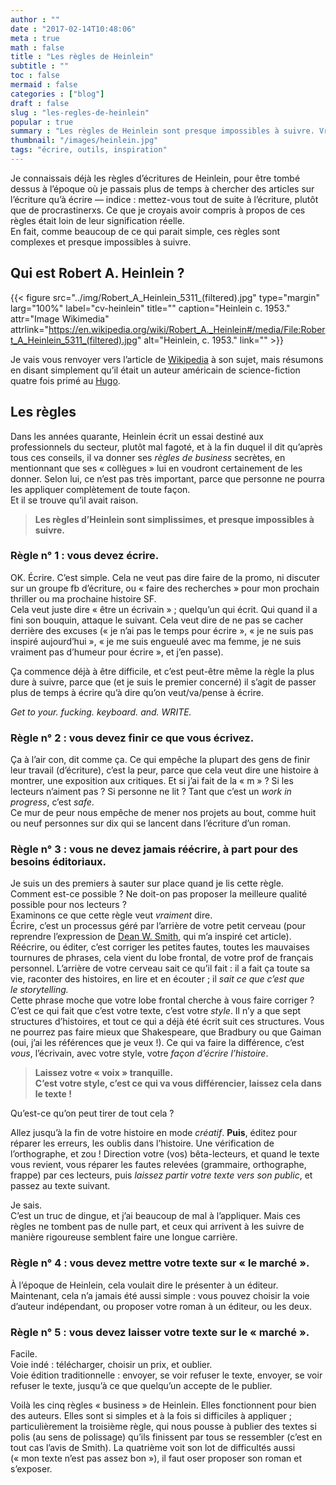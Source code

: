 ```yaml
---
author : ""
date : "2017-02-14T10:48:06"
meta : true
math : false
title : "Les règles de Heinlein"
subtitle : ""
toc : false
mermaid : false
categories : ["blog"]
draft : false
slug : "les-regles-de-heinlein"
popular : true
summary : "Les règles de Heinlein sont presque impossibles à suivre. Vraiment ?"
thumbnail: "/images/heinlein.jpg"
tags: "écrire, outils, inspiration"
---
```



Je connaissais déjà les règles d’écritures de Heinlein, pour être tombé dessus à l’époque où je passais plus de temps à chercher des articles sur l’écriture qu’à écrire — indice : mettez-vous tout de suite à l’écriture, plutôt que de procrastinerxs. Ce que je croyais avoir compris à propos de ces règles était loin de leur signification réelle.  
En fait, comme beaucoup de ce qui parait simple, ces règles sont complexes et presque impossibles à suivre.  

## Qui est Robert A. Heinlein ?
{{< figure
  src="../img/Robert_A_Heinlein_5311_(filtered).jpg"
  type="margin"
  larg="100%"
  label="cv-heinlein"
  title=""
  caption="Heinlein c. 1953."
  attr="Image Wikimedia"
  attrlink="https://en.wikipedia.org/wiki/Robert_A._Heinlein#/media/File:Robert_A_Heinlein_5311_(filtered).jpg"
  alt="Heinlein, c. 1953."
  link="" >}}
 
Je vais vous renvoyer vers l’article de [Wikipedia][1] à son sujet, mais résumons en disant simplement qu’il était un auteur américain de science-fiction quatre fois primé au [Hugo][2].  

## Les règles
Dans les années quarante, Heinlein écrit un essai destiné aux professionnels du secteur, plutôt mal fagoté, et à la fin duquel il dit qu’après tous ces conseils, il va donner ses *règles de business* secrètes, en mentionnant que ses « collègues » lui en voudront certainement de les donner. Selon lui, ce n’est pas très important, parce que personne ne pourra les appliquer complètement de toute façon.  
Et il se trouve qu’il avait raison.  

> **Les règles d’Heinlein sont simplissimes, et presque impossibles à suivre.**  

### Règle n° 1 : vous devez écrire.
OK. Écrire. C’est simple. Cela ne veut pas dire faire de la promo, ni discuter sur un groupe fb d’écriture, ou « faire des recherches » pour mon prochain thriller ou ma prochaine histoire SF.  
Cela veut juste dire « être un écrivain » ; quelqu’un qui écrit. Qui quand il a fini son bouquin, attaque le suivant. Cela veut dire de ne pas se cacher derrière des excuses (« je n’ai pas le temps pour écrire », « je ne suis pas inspiré aujourd’hui », « je me suis engueulé avec ma femme, je ne suis vraiment pas d’humeur pour écrire », et j’en passe).  

Ça commence déjà à être difficile, et c’est peut-être même la règle la plus dure à suivre, parce que (et je suis le premier concerné) il s’agit de passer plus de temps à écrire qu’à dire qu’on veut/va/pense à écrire.  

*Get to your. fucking. keyboard. and. WRITE.*  
### Règle n° 2 : vous devez finir ce que vous écrivez.
Ça à l’air con, dit comme ça. Ce qui empêche la plupart des gens de finir leur travail (d’écriture), c’est la peur, parce que cela veut dire une histoire à montrer, une exposition aux critiques. Et si j’ai fait de la « m » ? Si les lecteurs n’aiment pas ? Si personne ne lit ? Tant que c’est un *work in progress*, c’est *safe*.  
Ce mur de peur nous empêche de mener nos projets au bout, comme huit ou neuf personnes sur dix qui se lancent dans l’écriture d’un roman.  
### Règle n° 3 : vous ne devez jamais réécrire, à part pour des besoins éditoriaux.
Je suis un des premiers à sauter sur place quand je lis cette règle. Comment est-ce possible ? Ne doit-on pas proposer la meilleure qualité possible pour nos lecteurs ?  
Examinons ce que cette règle veut *vraiment* dire.  
Écrire, c’est un processus géré par l’arrière de votre petit cerveau (pour reprendre l’expression de [Dean W. Smith][3], qui m’a inspiré cet article). Réécrire, ou éditer, c’est corriger les petites fautes, toutes les mauvaises tournures de phrases, cela vient du lobe frontal, de votre prof de français personnel.
L’arrière de votre cerveau sait ce qu’il fait : il a fait ça toute sa vie, raconter des histoires, en lire et en écouter ; il *sait ce que c’est que le *storytelling*.*  
Cette phrase moche que votre lobe frontal cherche à vous faire corriger ? C’est ce qui fait que c’est votre texte, c’est votre *style*. Il n’y a que sept structures d’histoires, et tout ce qui a déjà été écrit suit ces structures. Vous ne pourrez pas faire mieux que Shakespeare, que Bradbury ou que Gaiman (oui, j’ai les références que je veux !). Ce qui va faire la différence, c’est *vous*, l’écrivain, avec votre style, votre *façon d’écrire l’histoire*.  
> **Laissez votre « voix » tranquille.  
C’est votre style, c’est ce qui va vous différencier, laissez cela dans le texte !**  

Qu’est-ce qu’on peut tirer de tout cela ?  

Allez jusqu’à la fin de votre histoire en mode *créatif*. **Puis**, éditez pour réparer les erreurs, les oublis dans l’histoire. Une vérification de l’orthographe, et zou ! Direction votre (vos) bêta-lecteurs, et quand le texte vous revient, vous réparer les fautes relevées (grammaire, orthographe, frappe) par ces lecteurs, puis *laissez partir votre texte vers son public*, et passez au texte suivant.  

Je sais.  
C’est un truc de dingue, et j’ai beaucoup de mal à l’appliquer. Mais ces règles ne tombent pas de nulle part, et ceux qui arrivent à les suivre de manière rigoureuse semblent faire une longue carrière.  

### Règle n° 4 : vous devez mettre votre texte sur « le marché ».
À l’époque de Heinlein, cela voulait dire le présenter à un éditeur. Maintenant, cela n’a jamais été aussi simple : vous pouvez choisir la voie d’auteur indépendant, ou proposer votre roman à un éditeur, ou les deux.  

### Règle n° 5 : vous devez laisser votre texte sur le « marché ».
Facile.  
Voie indé : télécharger, choisir un prix, et oublier.  
Voie édition traditionnelle : envoyer, se voir refuser le texte, envoyer, se voir refuser le texte, jusqu’à ce que quelqu’un accepte de le publier.

Voilà les cinq règles « business » de Heinlein. Elles fonctionnent pour bien des auteurs. Elles sont si simples et à la fois si difficiles à appliquer ; particulièrement la troisième règle, qui nous pousse à publier des textes si polis (au sens de polissage) qu’ils finissent par tous se ressembler (c’est en tout cas l’avis de Smith).
La quatrième voit son lot de difficultés aussi (« mon texte n’est pas assez bon »), il faut oser proposer son roman et s’exposer.  




[1]:	https://fr.wikipedia.org/wiki/Robert_A._Heinlein
[2]:	https://fr.wikipedia.org/wiki/Prix_Hugo_du_meilleur_roman
[3]:	http://www.deanwesleysmith.com/